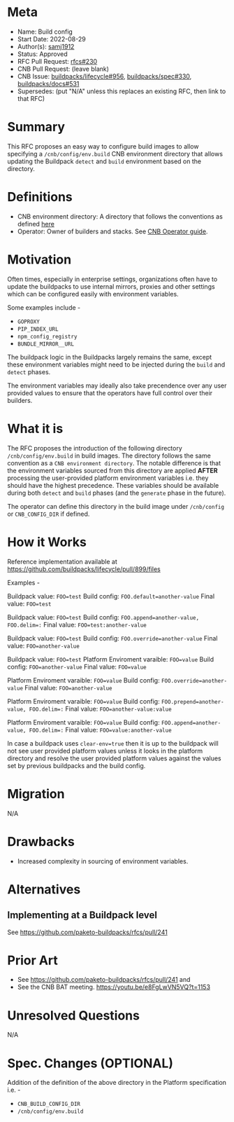 # Meta
[meta]: #meta
- Name: Build config
- Start Date: 2022-08-29
- Author(s): [samj1912](https://github.com/samj1912)
- Status: Approved
- RFC Pull Request: [rfcs#230](https://github.com/buildpacks/rfcs/pull/230)
- CNB Pull Request: (leave blank)
- CNB Issue: [buildpacks/lifecycle#956](https://github.com/buildpacks/lifecycle/issues/956), [buildpacks/spec#330](https://github.com/buildpacks/lifecycle/issues/330), [buildpacks/docs#531](https://github.com/buildpacks/lifecycle/issues/531)
- Supersedes: (put "N/A" unless this replaces an existing RFC, then link to that RFC)

# Summary
[summary]: #summary

This RFC proposes an easy way to configure build images to allow specifying a `/cnb/config/env.build` CNB environment directory that allows updating the Buildpack `detect` and `build` environment based on the directory.


# Definitions
[definitions]: #definitions

- CNB environment directory: A directory that follows the conventions as defined [here](https://github.com/buildpacks/spec/blob/main/buildpack.md#provided-by-the-buildpacks)
- Operator: Owner of builders and stacks. See [CNB Operator guide](https://buildpacks.io/docs/operator-guide/).


# Motivation
[motivation]: #motivation

Often times, especially in enterprise settings, organizations often have to update the buildpacks to use internal mirrors, proxies and other settings which can be configured easily with environment variables.

Some examples include -
- `GOPROXY`
- `PIP_INDEX_URL`
- `npm_config_registry`
- `BUNDLE_MIRROR__URL`

The buildpack logic in the Buildpacks largely remains the same, except these environment variables might need to be injected during the `build` and `detect` phases.

The environment variables may ideally also take precendence over any user provided values to ensure that the operators have full control over their builders.

# What it is
[what-it-is]: #what-it-is

The RFC proposes the introduction of the following directory `/cnb/config/env.build` in build images. The directory follows the same convention as a `CNB environment directory`. The notable difference is that the environment variables sourced from this directory are applied **AFTER** processing the user-provided platform environment variables i.e. they should have the highest precedence. These variables should be available during both `detect` and `build` phases (and the `generate` phase in the future).


The operator can define this directory in the build image under `/cnb/config` or `CNB_CONFIG_DIR` if defined.

# How it Works
[how-it-works]: #how-it-works

Reference implementation available at https://github.com/buildpacks/lifecycle/pull/899/files

Examples - 

Buildpack value: `FOO=test`
Build config: `FOO.default=another-value`
Final value: `FOO=test`


Buildpack value: `FOO=test`
Build config: `FOO.append=another-value, FOO.delim=:`
Final value: `FOO=test:another-value`

Buildpack value: `FOO=test`
Build config: `FOO.override=another-value`
Final value: `FOO=another-value`

Buildpack value: `FOO=test`
Platform Enviroment varaible: `FOO=value`
Build config: `FOO=another-value`
Final value: `FOO=value`

Platform Enviroment varaible: `FOO=value`
Build config: `FOO.override=another-value`
Final value: `FOO=another-value`

Platform Enviroment varaible: `FOO=value`
Build config: `FOO.prepend=another-value, FOO.delim=:`
Final value: `FOO=another-value:value`

Platform Enviroment varaible: `FOO=value`
Build config: `FOO.append=another-value, FOO.delim=:`
Final value: `FOO=value:another-value`

In case a buildpack uses `clear-env=true` then it is up to the buildpack will not see user provided platform values unless it looks in the platform directory and resolve the user provided platform values against the values set by previous buildpacks and the build config.

# Migration
[migration]: #migration

N/A

# Drawbacks
[drawbacks]: #drawbacks

- Increased complexity in sourcing of environment variables.

# Alternatives
[alternatives]: #alternatives


## Implementing at a Buildpack level

See https://github.com/paketo-buildpacks/rfcs/pull/241

# Prior Art
[prior-art]: #prior-art

- See https://github.com/paketo-buildpacks/rfcs/pull/241 and 
- See the CNB BAT meeting. https://youtu.be/e8FgLwVN5VQ?t=1153

# Unresolved Questions
[unresolved-questions]: #unresolved-questions

N/A

# Spec. Changes (OPTIONAL)
[spec-changes]: #spec-changes

Addition of the definition of the above directory in the Platform specification i.e. - 

- `CNB_BUILD_CONFIG_DIR`
- `/cnb/config/env.build`

